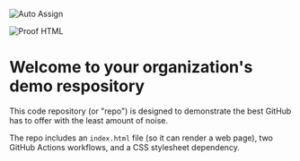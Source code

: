 ![Auto Assign](https://github.com/tkuitocc/demo-repository/actions/workflows/auto-assign.yml/badge.svg)

![Proof HTML](https://github.com/tkuitocc/demo-repository/actions/workflows/proof-html.yml/badge.svg)

# Welcome to your organization's demo respository
This code repository (or "repo") is designed to demonstrate the best GitHub has to offer with the least amount of noise.

The repo includes an `index.html` file (so it can render a web page), two GitHub Actions workflows, and a CSS stylesheet dependency.
